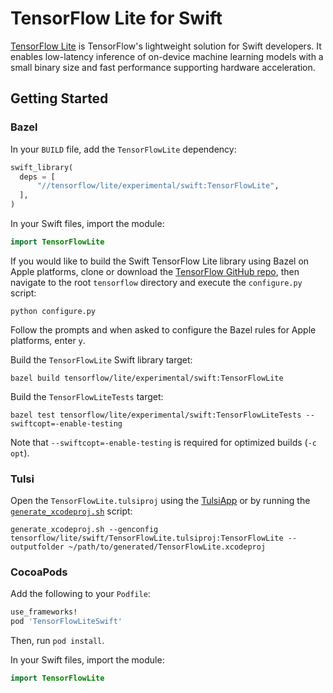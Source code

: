 # TensorFlow Lite for Swift

[TensorFlow Lite](https://www.tensorflow.org/lite/) is TensorFlow's lightweight
solution for Swift developers. It enables low-latency inference of on-device
machine learning models with a small binary size and fast performance supporting
hardware acceleration.

## Getting Started

### Bazel

In your `BUILD` file, add the `TensorFlowLite` dependency:

```python
swift_library(
  deps = [
      "//tensorflow/lite/experimental/swift:TensorFlowLite",
  ],
)
```

In your Swift files, import the module:

```swift
import TensorFlowLite
```

If you would like to build the Swift TensorFlow Lite library using Bazel on Apple
platforms, clone or download the [TensorFlow GitHub repo](https://github.com/tensorflow/tensorflow),
then navigate to the root `tensorflow` directory and execute the `configure.py` script:

```shell
python configure.py
```

Follow the prompts and when asked to configure the Bazel rules for Apple
platforms, enter `y`.

Build the `TensorFlowLite` Swift library target:

```shell
bazel build tensorflow/lite/experimental/swift:TensorFlowLite
```

Build the `TensorFlowLiteTests` target:

```shell
bazel test tensorflow/lite/experimental/swift:TensorFlowLiteTests --swiftcopt=-enable-testing
```

Note that `--swiftcopt=-enable-testing` is required for optimized builds (`-c opt`).

### Tulsi

Open the `TensorFlowLite.tulsiproj` using the [TulsiApp](https://github.com/bazelbuild/tulsi) or by
running the [`generate_xcodeproj.sh`](https://github.com/bazelbuild/tulsi/blob/master/src/tools/generate_xcodeproj.sh)
script:

```shell
generate_xcodeproj.sh --genconfig tensorflow/lite/swift/TensorFlowLite.tulsiproj:TensorFlowLite --outputfolder ~/path/to/generated/TensorFlowLite.xcodeproj
```

### CocoaPods

Add the following to your `Podfile`:

```ruby
use_frameworks!
pod 'TensorFlowLiteSwift'
```

Then, run `pod install`.

In your Swift files, import the module:

```swift
import TensorFlowLite
```
